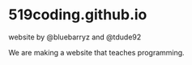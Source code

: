 # 519coding.github.io
website by @bluebarryz and @tdude92

We are making a website that teaches programming. 
